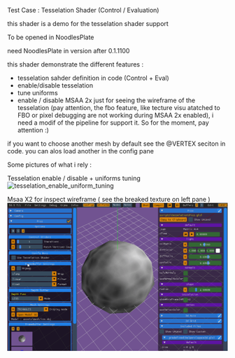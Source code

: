 Test Case : Tesselation Shader (Control / Evaluation)

this shader is a demo for the tesselation shader support

To be opened in NoodlesPlate

need NoodlesPlate in version after 0.1.1100

this shader demonstrate the different features :

 * tesselation sahder definition in code (Control + Eval)
 * enable/disable tesselation
 * tune uniforms
 * enable / disable MSAA 2x just for seeing the wireframe of the tesselation
 (pay attention, the fbo feature, like tecture visu atatched to FBO or pixel debugging are not working during MSAA 2x enabled), i need a modif of the pipeline for support it. So for the moment, pay attention :)

if you want to choose another mesh by default see the @VERTEX seciton in code. you can alos load another in the config pane
 
Some pictures of what i rely :

Tesselation enable / disable + uniforms tuning
![tesselation_enable_uniform_tuning](tesselation_enable_uniform_tuning.gif)

Msaa X2 for inspect wireframe ( see the breaked texture on left pane )
![msaa_x2_enabled](msaa_x2_enabled.gif)

